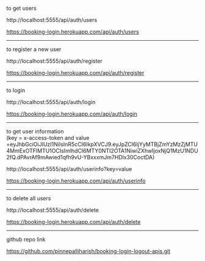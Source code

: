 to get users

http://localhost:5555/api/auth/users

https://booking-login.herokuapp.com/api/auth/users 

-------------------------------------------------------------------------------------------------------------------------


to register a new user

http://localhost:5555/api/auth/register

https://booking-login.herokuapp.com/api/auth/register


-------------------------------------------------------------------------------------------------------------------------


to login

http://localhost:5555/api/auth/login

https://booking-login.herokuapp.com/api/auth/login


-------------------------------------------------------------------------------------------------------------------------


to get user information   
(key  = x-access-token  and value =eyJhbGciOiJIUzI1NiIsInR5cCI6IkpXVCJ9.eyJpZCI6IjYyMTBjZmYzMzZjMTU4MmExOTFlMTU1OCIsImlhdCI6MTY0NTI2OTA1NiwiZXhwIjoxNjQ1MzU1NDU2fQ.dPAvrAf9mAwied1qfh9vU-YBxxxmJm7HDlx30CoctDA)

http://localhost:5555/api/auth/userinfo?key=value

https://booking-login.herokuapp.com/api/auth/userinfo


-------------------------------------------------------------------------------------------------------------------------


to delete all users

http://localhost:5555/api/auth/delete

https://booking-login.herokuapp.com/api/auth/delete



-------------------------------------------------------------------------------------------------------------------------

github repo link 

https://github.com/pinnepalliharish/booking-login-logout-apis.git







